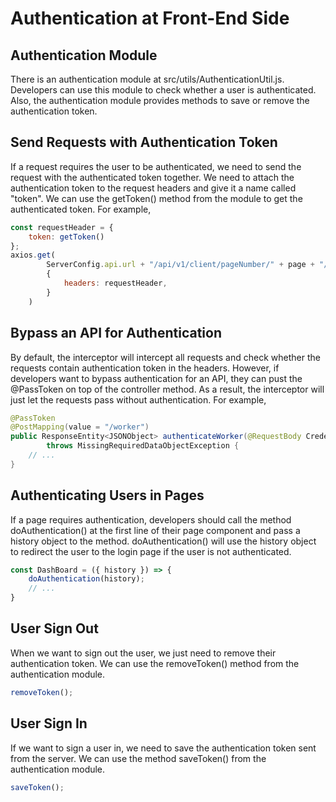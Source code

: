 # Authentication at Front-End Side

## Authentication Module

There is an authentication module at src/utils/AuthenticationUtil.js. Developers can use this module to check whether a user is authenticated. Also, the authentication module provides methods to save or remove the authentication token.

## Send Requests with Authentication Token

If a request requires the user to be authenticated, we need to send the request with the authenticated token together. We need to attach the authentication token to the request headers and give it a name called "token". We can use the getToken() method from the module to get the authenticated token. For example,

```js
const requestHeader = {
    token: getToken()
};
axios.get(
        ServerConfig.api.url + "/api/v1/client/pageNumber/" + page + "/pageSize/" + clientsPerPage, 
        {
            headers: requestHeader,
        }
    )
```

## Bypass an API for Authentication

By default, the interceptor will intercept all requests and check whether the requests contain authentication token in the headers. However, if developers want to bypass authentication for an API, they can pust the @PassToken on top of the controller method. As a result, the interceptor will just let the requests pass without authentication. For example,

```java
@PassToken
@PostMapping(value = "/worker")
public ResponseEntity<JSONObject> authenticateWorker(@RequestBody Credential credential)
        throws MissingRequiredDataObjectException {
    // ...
}
```

## Authenticating Users in Pages

If a page requires authentication, developers should call the method doAuthentication() at the first line of their page component and pass a history object to the method. doAuthentication() will use the history object to redirect the user to the login page if the user is not authenticated.

```js
const DashBoard = ({ history }) => {
    doAuthentication(history);
    // ...
}
```

## User Sign Out

When we want to sign out the user, we just need to remove their authentication token. We can use the removeToken() method from the authentication module.

```js
removeToken();
```

## User Sign In

If we want to sign a user in, we need to save the authentication token sent from the server. We can use the method saveToken() from the authentication module.

```js
saveToken();
```
